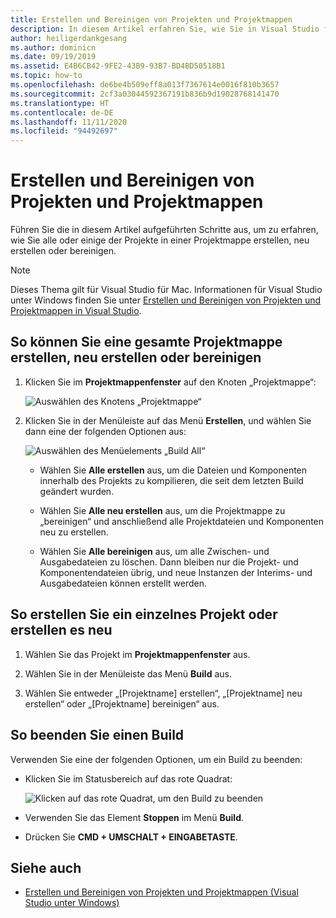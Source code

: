```yaml
---
title: Erstellen und Bereinigen von Projekten und Projektmappen
description: In diesem Artikel erfahren Sie, wie Sie in Visual Studio für Mac ein Projekt erstellen.
author: heiligerdankgesang
ms.author: dominicn
ms.date: 09/19/2019
ms.assetid: E4B6CB42-9FE2-43B9-93B7-BD4BD50518B1
ms.topic: how-to
ms.openlocfilehash: de6be4b509eff8a013f7367614e0016f810b3657
ms.sourcegitcommit: 2cf3a03044592367191b836b9d19028768141470
ms.translationtype: HT
ms.contentlocale: de-DE
ms.lasthandoff: 11/11/2020
ms.locfileid: "94492697"
---
```

# <a name="building-and-cleaning-projects-and-solutions"></a>Erstellen und Bereinigen von Projekten und Projektmappen

Führen Sie die in diesem Artikel aufgeführten Schritte aus, um zu erfahren, wie Sie alle oder einige der Projekte in einer Projektmappe erstellen, neu erstellen oder bereinigen.

> [!NOTE]
> Dieses Thema gilt für Visual Studio für Mac. Informationen für Visual Studio unter Windows finden Sie unter [Erstellen und Bereinigen von Projekten und Projektmappen in Visual Studio](/visualstudio/ide/building-and-cleaning-projects-and-solutions-in-visual-studio).

## <a name="to-build-rebuild-or-clean-an-entire-solution"></a>So können Sie eine gesamte Projektmappe erstellen, neu erstellen oder bereinigen

1. Klicken Sie im **Projektmappenfenster** auf den Knoten „Projektmappe“:

    ![Auswählen des Knotens „Projektmappe“](media/compiling-and-building-image1.png)

2. Klicken Sie in der Menüleiste auf das Menü **Erstellen**, und wählen Sie dann eine der folgenden Optionen aus:

    ![Auswählen des Menüelements „Build All“](media/compiling-and-building-image2.png)

    * Wählen Sie **Alle erstellen** aus, um die Dateien und Komponenten innerhalb des Projekts zu kompilieren, die seit dem letzten Build geändert wurden.

    * Wählen Sie **Alle neu erstellen** aus, um die Projektmappe zu „bereinigen“ und anschließend alle Projektdateien und Komponenten neu zu erstellen.

    * Wählen Sie **Alle bereinigen** aus, um alle Zwischen- und Ausgabedateien zu löschen. Dann bleiben nur die Projekt- und Komponentendateien übrig, und neue Instanzen der Interims- und Ausgabedateien können erstellt werden.

## <a name="to-build-or-rebuild-a-single-project"></a>So erstellen Sie ein einzelnes Projekt oder erstellen es neu

1. Wählen Sie das Projekt im **Projektmappenfenster** aus.

2. Wählen Sie in der Menüleiste das Menü **Build** aus.

3. Wählen Sie entweder „[Projektname] erstellen“, „[Projektname] neu erstellen“ oder „[Projektname] bereinigen“ aus.

## <a name="to-stop-a-build"></a>So beenden Sie einen Build

Verwenden Sie eine der folgenden Optionen, um ein Build zu beenden:

* Klicken Sie im Statusbereich auf das rote Quadrat:

    ![Klicken auf das rote Quadrat, um den Build zu beenden](media/compiling-and-building-image3.png)

* Verwenden Sie das Element **Stoppen** im Menü **Build**.

* Drücken Sie **CMD + UMSCHALT + EINGABETASTE**.

## <a name="see-also"></a>Siehe auch

- [Erstellen und Bereinigen von Projekten und Projektmappen (Visual Studio unter Windows)](/visualstudio/ide/building-and-cleaning-projects-and-solutions-in-visual-studio)